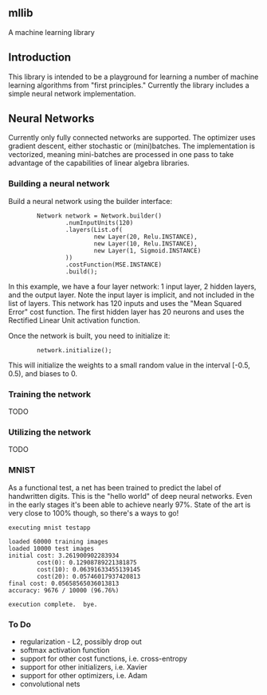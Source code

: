 ## mllib

A machine learning library


## Introduction

This library is intended to be a playground for learning a number of machine learning algorithms from "first principles."  Currently the library includes a simple neural network implementation.

## Neural Networks

Currently only fully connected networks are supported.  The optimizer uses gradient descent, either stochastic or (mini)batches.  The implementation is vectorized, meaning mini-batches are processed in one pass to take advantage of the capabilities of linear algebra libraries.  

### Building a neural network

Build a neural network using the builder interface:

```
        Network network = Network.builder()
                .numInputUnits(120)
                .layers(List.of(
                        new Layer(20, Relu.INSTANCE),
                        new Layer(10, Relu.INSTANCE),
                        new Layer(1, Sigmoid.INSTANCE)
                ))
                .costFunction(MSE.INSTANCE)
                .build();

```

In this example, we have a four layer network: 1 input layer, 2 hidden layers, and the output layer.  Note the input layer is implicit, and not included in the list of layers.  This network has 120 inputs and uses the "Mean Squared Error" cost function.  The first hidden layer has 20 neurons and uses the Rectified Linear Unit activation function.

Once the network is built, you need to initialize it:

```
        network.initialize();
```

This will initialize the weights to a small random value in the interval [-0.5, 0.5), and biases to 0.

### Training the network

TODO


### Utilizing the network

TODO


### MNIST

As a functional test, a net has been trained to predict the label of handwritten digits.  This is the "hello world" of deep neural networks.  Even in the early stages it's been able to achieve nearly 97%.  State of the art is very close to 100% though, so there's a ways to go!

```
executing mnist testapp

loaded 60000 training images
loaded 10000 test images
initial cost: 3.261900902283934
        cost(0): 0.12908789221381875
        cost(10): 0.06391633455139145
        cost(20): 0.05746017937420813
final cost: 0.05658565036013813
accuracy: 9676 / 10000 (96.76%)

execution complete.  bye.
```

### To Do

* regularization - L2, possibly drop out
* softmax activation function
* support for other cost functions, i.e. cross-entropy
* support for other initializers, i.e. Xavier
* support for other optimizers, i.e. Adam
* convolutional nets

